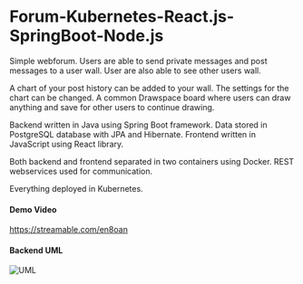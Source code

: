 # Forum-Kubernetes-React.js-SpringBoot-Node.js
Simple webforum. Users are able to send private messages and post messages to a user wall. User are also able to see other users wall.

A chart of your post history can be added to your wall. The settings for the chart can be changed.
A common Drawspace board where users can draw anything and save for other users to continue drawing. 

Backend written in Java using Spring Boot framework. Data stored in PostgreSQL database with JPA and Hibernate. Frontend written in JavaScript using React library.

Both backend and frontend separated in two containers using Docker. REST webservices used for communication.

Everything deployed in Kubernetes.


#### Demo Video
https://streamable.com/en8oan

#### Backend UML
![UML](https://user-images.githubusercontent.com/62612527/156094144-23dbb8b5-6574-46a9-a39e-22b1b192b6e5.png)
